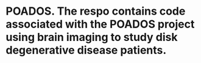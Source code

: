 # POADOS. The respo contains code associated with the POADOS project using brain imaging to study disk degenerative disease patients. 
